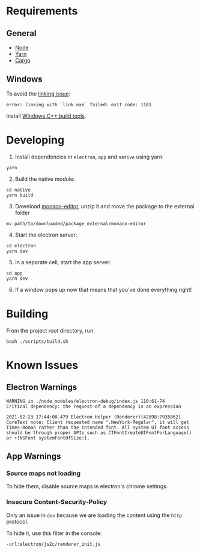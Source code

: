 # Requirements

## General

- [Node](https://nodejs.org/en/download/)
- [Yarn](https://classic.yarnpkg.com/en/docs/install)
- [Cargo](https://www.rust-lang.org/tools/install)

## Windows

To avoid the [linking issue](https://stackoverflow.com/a/57843860):

```
error: linking with `link.exe` failed: exit code: 1181
```

Install [Windows C++ build tools](https://visualstudio.microsoft.com/thank-you-downloading-visual-studio/?sku=BuildTools&rel=16).

# Developing

1. Install dependencies in `electron`, `app` and `native` using yarn:

```
yarn
```

2. Build the native module:

```
cd native
yarn build
```

3. Download [monaco-editor](https://microsoft.github.io/monaco-editor), unzip it and move the package to the external folder

```
mv path/to/downloaded/package external/monaco-editor
```

4. Start the electron server:

```
cd electron
yarn dev
```

5. In a separate cell, start the app server:

```
cd app
yarn dev
```

6. If a window pops up now that means that you've done everything right!

# Building

From the project root directory, run:

```
bash ./scripts/build.sh
```

# Known Issues

## Electron Warnings

```
WARNING in ./node_modules/electron-debug/index.js 110:61-74
Critical dependency: the request of a dependency is an expression
```

```
2021-02-23 17:44:00.479 Electron Helper (Renderer)[42898:7935862] CoreText note: Client requested name ".NewYork-Regular", it will get Times-Roman rather than the intended font. All system UI font access should be through proper APIs such as CTFontCreateUIFontForLanguage() or +[NSFont systemFontOfSize:].
```

## App Warnings

### Source maps not loading

To hide them, disable source maps in electron's chrome settings.

### Insecure Content-Security-Policy

Only an issue in `dev` because we are loading the content using the `http` protocol.

To hide it, use this filter in the console:

```
-url:electron/js2c/renderer_init.js
```
